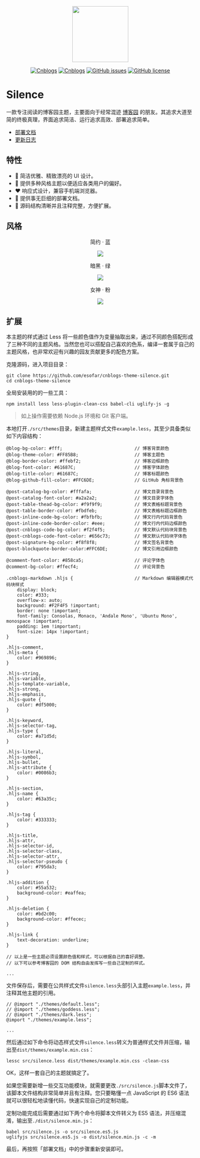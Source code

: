 

<div align="center">

<img src="./docs/logo.png" height="150" />

[![Cnblogs](https://img.shields.io/badge/latest-v2.0.0-brightgreen.svg)](https://github.com/esofar/cnblogs-theme-silence/releases)
[![Cnblogs](https://img.shields.io/badge/dependencies-jQuery-blue.svg)](https://www.cnblogs.com)
[![GitHub issues](https://img.shields.io/github/issues/esofar/cnblogs-theme-silence.svg)](https://github.com/esofar/cnblogs-theme-silence/issues)
[![GitHub license](https://img.shields.io/github/license/esofar/cnblogs-theme-silence.svg)](https://github.com/esofar/cnblogs-theme-silence/blob/master/LICENSE)

</div>

# Silence

一款专注阅读的博客园主题，主要面向于经常混迹 [博客园](https://www.cnblogs.com/) 的朋友。其追求大道至简的终极真理，界面追求简洁、运行追求高效、部署追求简单。

- [部署文档](./docs/deploy.md)
- [更新日志](./docs/change.md)

## 特性

* :blue_heart: 简洁优雅、精致漂亮的 UI 设计。
* :purple_heart: 提供多种风格主题以便适应各类用户的偏好。
* :heart: 响应式设计，兼容手机端浏览器。
* :green_heart: 提供事无巨细的部署文档。
* :yellow_heart: 源码结构清晰并且注释完整，方便扩展。

## 风格

<div align="center">

简约 · 蓝

![](./docs/theme_default.png)

暗黑 · 绿

![](./docs/theme_dark.png)

女神 · 粉

![](./docs/theme_goddess.png)

</div> 

## 扩展

本主题的样式通过 Less 将一些颜色值作为变量抽取出来，通过不同颜色搭配形成了三种不同的主题风格。当然您也可以搭配自己喜欢的色系，编译一套属于自己的主题风格，也非常欢迎有兴趣的园友贡献更多的配色方案。

克隆源码，进入项目目录：

```
git clone https://github.com/esofar/cnblogs-theme-silence.git
cd cnblogs-theme-silence
```
全局安装用的的一些工具：
```
npm install less less-plugin-clean-css babel-cli uglify-js -g
```

> 如上操作需要依赖 Node.js 环境和 Git 客户端。

本地打开`./src/themes`目录，新建主题样式文件`example.less`，其至少具备类似如下内容结构：

```
@blog-bg-color: #fff;                           // 博客背景颜色
@blog-theme-color: #FF85B8;                     // 博客主题色
@blog-border-color: #ffebf2;                    // 博客边框颜色
@blog-font-color: #61687C;                      // 博客字体颜色
@blog-title-color: #61687C;                     // 博客标题颜色
@blog-github-fill-color: #FFC6DE;               // GitHub 角标背景色

@post-catalog-bg-color: #fffafa;                // 博文目录背景色
@post-catalog-font-color: #a2a2a2;              // 博文目录字体色
@post-table-thead-bg-color: #f9f9f9;            // 博文表格标题背景色
@post-table-border-color: #fbdfeb;              // 博文表格标题边框颜色
@post-inline-code-bg-color: #fbfbfb;            // 博文行内代码背景色
@post-inline-code-border-color: #eee;           // 博文行内代码边框颜色
@post-cnblogs-code-bg-color: #f2f4f5;           // 博文默认代码块背景色
@post-cnblogs-code-font-color: #656c73;         // 博文默认代码块字体色
@post-signature-bg-color: #f8f8f8;              // 博文签名背景色
@post-blockquote-border-color:#FFC6DE;          // 博文引用边框颜色

@comment-font-color: #858ca5;                   // 评论字体色
@comment-bg-color: #ffecf4;                     // 评论背景色

.cnblogs-markdown .hljs {                       // Markdown 编辑器模式代码块样式
    display: block;
    color: #333;
    overflow-x: auto;
    background: #F2F4F5 !important;
    border: none !important;
    font-family: Consolas, Monaco, 'Andale Mono', 'Ubuntu Mono', monospace !important;
    padding: 1em !important;
    font-size: 14px !important;
}

.hljs-comment,
.hljs-meta {
    color: #969896;
}

.hljs-string,
.hljs-variable,
.hljs-template-variable,
.hljs-strong,
.hljs-emphasis,
.hljs-quote {
    color: #df5000;
}

.hljs-keyword,
.hljs-selector-tag,
.hljs-type {
    color: #a71d5d;
}

.hljs-literal,
.hljs-symbol,
.hljs-bullet,
.hljs-attribute {
    color: #0086b3;
}

.hljs-section,
.hljs-name {
    color: #63a35c;
}

.hljs-tag {
    color: #333333;
}

.hljs-title,
.hljs-attr,
.hljs-selector-id,
.hljs-selector-class,
.hljs-selector-attr,
.hljs-selector-pseudo {
    color: #795da3;
}

.hljs-addition {
    color: #55a532;
    background-color: #eaffea;
}

.hljs-deletion {
    color: #bd2c00;
    background-color: #ffecec;
}

.hljs-link {
    text-decoration: underline;
}

// 以上是一些主题必须设置颜色值和样式，可以根据自己的喜好调整。
// 以下可以参考博客园的 DOM 结构自由发挥写一些自己定制的样式。

...

```

文件保存后，需要在公共样式文件`silence.less`头部引入主题`example.less`，并注释其他主题的引用。
```
// @import "./themes/default.less";
// @import "./themes/goddess.less";
// @import "./themes/dark.less";
@import "./themes/example.less";

...
```

然后通过如下命令将动态样式文件`silence.less`转义为普通样式文件并压缩，输出至`dist/themes/example.min.css`：

```
lessc src/silence.less dist/themes/example.min.css -clean-css
```

OK，这样一套自己的主题就搞定了。

如果您需要新增一些交互功能模块，就需要更改`./src/silence.js`脚本文件了，该脚本文件结构非常简单并且有注释。您只要略懂一点 JavaScript 的 ES6 语法就可以很轻松地读懂代码，快速实现自己的定制功能。

定制功能完成后需要通过如下两个命令将脚本文件转义为 ES5 语法，并压缩混淆，输出至`./dist/silence.min.js`：

```
babel src/silence.js -o src/silence.es5.js
uglifyjs src/silence.es5.js -o dist/silence.min.js -c -m
```

最后，再按照「部署文档」中的步骤重新安装即可。


